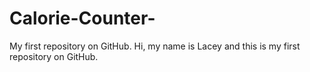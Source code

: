 # Calorie-Counter-
My first repository on GitHub.
Hi, my name is Lacey and this is my first repository on GitHub.
